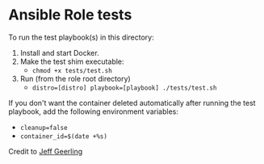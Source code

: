 # Ansible Role tests

To run the test playbook(s) in this directory:

  1. Install and start Docker.
  1. Make the test shim executable:
     * `chmod +x tests/test.sh`
  1. Run (from the role root directory)
     * `distro=[distro] playbook=[playbook] ./tests/test.sh`

If you don't want the container deleted automatically after running the test playbook, add the following environment variables:

* `cleanup=false`
* `container_id=$(date +%s)`

Credit to [Jeff Geerling](https://www.jeffgeerling.com/)
